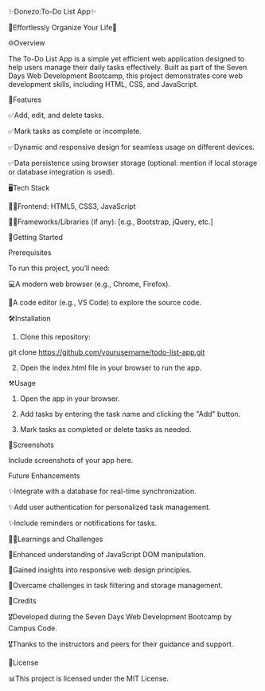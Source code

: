 ✨Donezo:To-Do List App✨

🌟Effortlessly Organize Your Life🌟

🌐Overview

The To-Do List App is a simple yet efficient web application designed to help users manage their daily tasks effectively. Built as part of the Seven Days Web Development Bootcamp, this project demonstrates core web development skills, including HTML, CSS, and JavaScript.

🎯Features

✅Add, edit, and delete tasks.

✅Mark tasks as complete or incomplete.

✅Dynamic and responsive design for seamless usage on different devices.

✅Data persistence using browser storage (optional: mention if local storage or database integration is used).


🖥️Tech Stack

🧑‍🔧Frontend: HTML5, CSS3, JavaScript

🧑‍🔧Frameworks/Libraries (if any): [e.g., Bootstrap, jQuery, etc.]


📌Getting Started

Prerequisites

To run this project, you’ll need:

💻A modern web browser (e.g., Chrome, Firefox).

👾A code editor (e.g., VS Code) to explore the source code.


🛠️Installation

1. Clone this repository:

git clone https://github.com/yourusername/todo-list-app.git


2. Open the index.html file in your browser to run the app.



⚒️Usage

1. Open the app in your browser.


2. Add tasks by entering the task name and clicking the "Add" button.


3. Mark tasks as completed or delete tasks as needed.



📱Screenshots

Include screenshots of your app here.

Future Enhancements

✨Integrate with a database for real-time synchronization.

✨Add user authentication for personalized task management.

✨Include reminders or notifications for tasks.


⛓️‍💥Learnings and Challenges

💪Enhanced understanding of JavaScript DOM manipulation.

💪Gained insights into responsive web design principles.

💪Overcame challenges in task filtering and storage management.


🎯Credits

🎖️Developed during the Seven Days Web Development Bootcamp by Campus Code.

🎖️Thanks to the instructors and peers for their guidance and support.


🌟License

📊This project is licensed under the MIT License.
